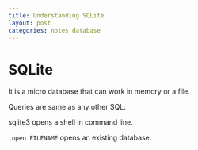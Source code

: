 ```yaml
---
title: Understanding SQLite
layout: post
categories: notes database
---
```


# SQLite

It is a micro database that can work in memory or a file.

Queries are same as any other SQL.

sqlite3 opens a shell in command line.

`.open FILENAME` opens an existing database.